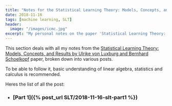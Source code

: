```yaml
---
title: "Notes for the Statistical Learning Theory: Models, Concepts, and Results paper"
date: 2018-11-16
tags: [machine learning, SLT]
header:
  image: "/images/icmc.jpg"
excerpt: "My personal notes on the paper 'Statistical Learning Theory: Models, Concepts, and Results'"
--- 
```



This section deals with all my notes from the [Statistical Learning Theory: Models, Concepts, and Results by Ulrike von Luxburg and Bernhard Schoelkopf](https://arxiv.org/pdf/0810.4752.pdf) paper, broken down into various posts.

To be able to follow it, basic understanding of linear algebra, statistics and calculus is recommended.

Heres the list of all the post:

* ### [Part 1]({% post_url SLT/2018-11-16-slt-part1 %})

